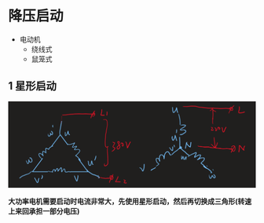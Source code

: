 # 降压启动

- 电动机
  - 绕线式
  - 鼠笼式

## 1 星形启动
![星形启动](image.png)


**大功率电机需要启动时电流非常大，先使用星形启动，然后再切换成三角形(转速上来回承担一部分电压)**

